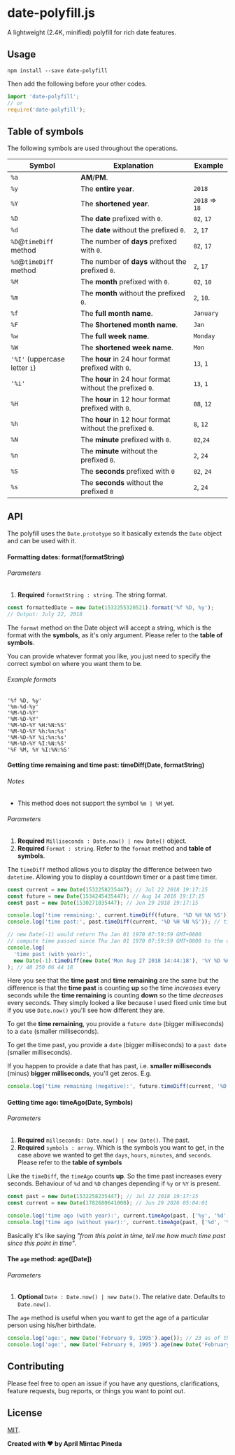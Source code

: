<!-- @format -->

# date-polyfill.js

A lightweight (2.4K, minified) polyfill for rich date features.

## Usage

`npm install --save date-polyfill`

Then add the following before your other codes.

```jsx
import 'date-polyfill';
// or
require('date-polyfill');
```

## Table of symbols

The following symbols are used throughout the operations.

| Symbol                        | Explanation                                              | Example        |
| ----------------------------- | -------------------------------------------------------- | -------------- |
| `%a`                          | **AM**/**PM**.                                           |
| `%y`                          | The **entire year**.                                     | `2018`         |
| `%Y`                          | The **shortened year**.                                  | `2018` => `18` |
| `%D`                          | The **date** prefixed with `0`.                          | `02`, `17`     |
| `%d`                          | The **date** without the prefixed `0`.                   | `2`, `17`      |
| `%D`@`timeDiff` method        | The number of **days** prefixed with `0`.                | `02`, `17`     |
| `%d`@`timeDiff` method        | The number of **days** without the prefixed `0`.         | `2`, `17`      |
| `%M`                          | The **month** prefixed with `0`.                         | `02`, `10`     |
| `%m`                          | The **month** without the prefixed `0`.                  | `2`, `10`.     |
| `%f`                          | The **full month name**.                                 | `January`      |
| `%F`                          | The **Shortened month name**.                            | `Jan`          |
| `%w`                          | The **full week name**.                                  | `Monday`       |
| `%W`                          | The **shortened week name**.                             | `Mon`          |
| `'%I'` (uppercase letter `i`) | The **hour** in 24 hour format prefixed with `0`.        | `13`, `1`      |
| `'%i'`                        | The **hour** in 24 hour format without the prefixed `0`. | `13`, `1`      |
| `%H`                          | The **hour** in 12 hour format prefixed with `0`.        | `08`, `12`     |
| `%h`                          | The **hour** in 12 hour format without the prefixed `0`. | `8`, `12`      |
| `%N`                          | The **minute** prefixed with `0`.                        | `02`,`24`      |
| `%n`                          | The **minute** without the prefixed `0`.                 | `2`, `24`      |
| `%S`                          | The **seconds** prefixed with `0`                        | `02`, `24`     |
| `%s`                          | The **seconds** without the prefixed `0`                 | `2`, `24`      |

## API

The polyfill uses the `Date.prototype` so it basically extends the `Date` object and can be used with it.

#### Formatting dates: format(formatString)

###### Parameters

1. **Required** `formatString : string`. The string format.

```jsx
const formattedDate = new Date(1532255320521).format('%f %D, %y');
// Output: July 22, 2018
```

The `format` method on the Date object will accept a string, which is the format with the **symbols**, as it's only argument. Please refer to the **table of symbols**.

You can provide whatever format you like, you just need to specify the correct symbol on where you want them to be.

###### Example formats

```
'%f %D, %y'
'%m-%d-%y'
'%M-%D-%Y'
'%M-%D-%Y'
'%M-%D-%Y %H:%N:%S'
'%M-%D-%Y %h:%n:%s'
'%M-%D-%Y %i:%n:%s'
'%M-%D-%Y %I:%N:%S'
'%F %M, %Y %I:%N:%S'
```

#### Getting time remaining and time past: timeDiff(Date, formatString)

###### Notes

- This method does not support the symbol `%m | %M` yet.

###### Parameters

1. **Required** `Milliseconds : Date.now() | new Date()` object.
2. **Required** `Format : string`. Refer to the `format` method and **table of symbols**.

The `timeDiff` method allows you to display the difference between two `datetime`. Allowing you to display a countdown timer or a past time timer.

```js
const current = new Date(1532258235447); // Jul 22 2018 19:17:15
const future = new Date(1534245435447); // Aug 14 2018 19:17:15
const past = new Date(1530271035447); // Jun 29 2018 19:17:15

console.log('time remaining:', current.timeDiff(future, '%D %H %N %S')); // time remaining: 23 12 00 00
console.log('time past:', past.timeDiff(current, '%D %H %N %S')); // time past: 23 12 00 00

// new Date(-1) would return Thu Jan 01 1970 07:59:59 GMT+0800
// compute time passed since Thu Jan 01 1970 07:59:59 GMT+0800 to the datetime I was writing time
console.log(
  'time past (with year):',
  new Date(-1).timeDiff(new Date('Mon Aug 27 2018 14:44:18'), '%Y %D %H %N %S')
); // 48 250 06 44 18
```

Here you see that the **time past** and **time remaining** are the same but the difference is that the **time past** is counting **up** so the time _increases_ every seconds while the **time remaining** is counting **down** so the time _decreases_ every seconds. They simply looked a like because I used fixed unix time but if you use `Date.now()` you'll see how different they are.

To get the **time remaining**, you provide a `future date` (bigger milliseconds) to a `date` (smaller milliseconds).

To get the time past, you provide a `date` (bigger milliseconds) to a `past date` (smaller milliseconds).

If you happen to provide a date that has past, i.e. **smaller milliseconds** (minus) **bigger milliseconds**, you'll get zeros. E.g.

```jsx
console.log('time remaining (negative):', future.timeDiff(current, '%D %H %N %S')); // 00 00 00 00
```

#### Getting time ago: timeAgo(Date, Symbols)

###### Parameters

1. **Required** `millseconds: Date.now() | new Date()`. The past.
2. **Required** `symbols : array`. Which is the symbols you want to get, in the case above we wanted to get the `days`, `hours`, `minutes`, and `seconds`. Please refer to the **table of symbols**

Like the `timeDiff`, the `timeAgo` counts **up**. So the time past increases every seconds.
Behaviour of `%d` and `%D` changes depending if `%y` or `%Y` is present.

```js
const past = new Date(1532258235447); // Jul 22 2018 19:17:15
const current = new Date(1782680641000); // Jun 29 2026 05:04:01

console.log('time ago (with year):', current.timeAgo(past, ['%y', '%d', '%h', '%n', '%s'])); // 8 years 343 days 21 hours 46 minutes 45 seconds ago
console.log('time ago (without year):', current.timeAgo(past, ['%d', '%h', '%n', '%s'])); // 2898 days 21 hours 46 minutes 45 seconds ago
```

Basically it's like saying _"from this point in time, tell me how much time past since this point in time"_.

#### The `age` method: age([Date])

###### Parameters

1. **Optional** `Date : Date.now() | new Date()`. The relative date. Defaults to `Date.now()`.

The `age` method is useful when you want to get the age of a particular person using his/her birthdate.

```js
console.log('age:', new Date('February 9, 1995').age()); // 23 as of the date of writing
console.log('age:', new Date('February 9, 1995').age(new Date('February 9, 2000'))); // 5 as of the date of writing
```

## Contributing

Please feel free to open an issue if you have any questions, clarifications, feature requests, bug reports, or things you want to point out.

## License

[MIT](https://github.com/aprilmintacpineda/date-polyfill/blob/master/LICENSE).

**Created with ❤️ by April Mintac Pineda**
